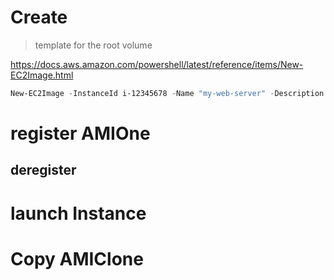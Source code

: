 # Create
>template for the root volume

https://docs.aws.amazon.com/powershell/latest/reference/items/New-EC2Image.html

```powershell
New-EC2Image -InstanceId i-12345678 -Name "my-web-server" -Description "My web server AMI"
```

# register AMIOne

## deregister

# launch Instance

# Copy AMIClone